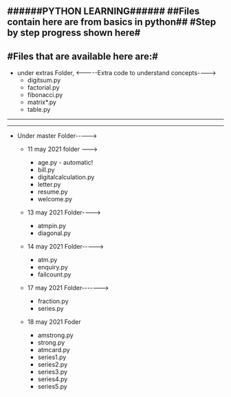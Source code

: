 ######PYTHON LEARNING######
##Files contain here are from basics in python##
#Step by step progress shown here#
--------------------------------------
#Files that are available here are:#
---------------------------------------
* under extras Folder,
<-----Extra code to understand concepts---->
   * digitsum.py
   * factorial.py
   * fibonacci.py
   * matrix*.py
   * table.py
   
----------------------------------------
----------------------------------------

* Under master Folder----->
  * 11 may 2021 folder ---> 
    * age.py - automatic!
    * bill.py
    * digitalcalculation.py
    * letter.py
    * resume.py
    * welcome.py
   
   * 13 may 2021 Folder---->
     * atmpin.py
     * diagonal.py
     
   * 14 may 2021 Folder----->
     * atm.py
     * enquiry.py
     * failcount.py
     
   * 17 may 2021 Folder------->
      * fraction.py
      * series.py
      
   * 18 may 2021 Foder
      * amstrong.py
      * strong.py
      * atmcard.py
      * series1.py
      * series2.py
      * series3.py
      * series4.py
      * series5.py
      
     
